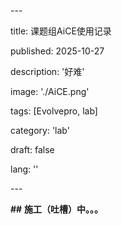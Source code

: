 \---

title: 课题组AiCE使用记录

published: 2025-10-27

description: '好难'

image: './AiCE.png'

tags: [Evolvepro, lab]

category: 'lab'

draft: false 

lang: ''

\---

**##** **施工（吐槽）中。。。**